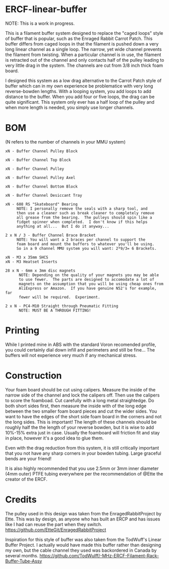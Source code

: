 # ERCF-linear-buffer

NOTE: This is a work in progress.

This is a filament buffer system designed to replace the "caged loops" style of buffer that is popular, such as the Enraged Rabbit Carrot Patch.  This buffer differs from caged loops in that the filament is pushed down a very long linear channel as a single loop.  The narrow, yet wide channel prevents the filament from twisting.  When a particular channel is in use, the filament is retracted out of the channel and only contacts half of the pulley leading to very little drag in the system.  The channels are cut from 3/8 inch thick foam board.

I designed this system as a low drag alternative to the Carrot Patch style of buffer which can in my own experience be problematice with very long reverse-bowden lengths.  With a looping system, you add loops to add distance to the buffer.  When you add four or five loops, the drag can be quite significant.  This system only ever has a half loop of the pulley and when more length is needed, you simply use longer channels.  

# BOM

(N refers to the number of channels in your MMU system) 

    xN - Buffer Channel Pulley Block
    
    xN - Buffer Channel Top Block
    
    xN - Buffer Channel Pulley
    
    xN - Buffer Channel Pulley Axel
    
    xN - Buffer Channel Bottom Block
    
    xN - Buffer Channel Desiccant Tray
    
    xN - 608 RS "Skateboard" Bearing
         NOTE: I personally remove the seals with a sharp tool, and 
         then use a cleaner such as break cleaner to completely remove 
         all grease from the bearing.  The pulleys should spin like a
         fidget spinner when completed.  I don't know if this helps 
         anything at all...  But I do it anyway...
    
    2 x N / 3 - Buffer Channel Brace Bracket
         NOTE: You will want a 2 braces per channel to support the 
         foam board and mount the buffers to whatever you'll be using. 
         So in a 9 channel MMU system you will want: 2*9/3= 6 Brackets. 
    
    xN - M3 x 35mm SHCS
    xN - M3 Heatset Inserts
    
    28 x N - 6mm x 3mm disc magnets 
          NOTE: Depending on the quality of your magnets you may be able
          to use fewer.  The parts are designed to accomodate a lot of 
          magnets on the assumption that you will be using cheap ones from
          AliExpress or Amazon.  If you have genuine N52's for example, far
          fewer will be required.  Experiment.
    
    2 x N - PC4-M10 Straight through Pneumatic Fitting
	      NOTE: MUST BE A THROUGH FITTING!

# Printing

While I printed mine in ABS with the standard Voron recomended profile, you could certainly dial down infill and perimeters and still be fine...  The buffers will not experience very much if any mechanical stress.  

# Construction

Your foam board should be cut using calipers.  Measure the inside of the narrow side of the channel and lock the calipers off.  Then use the calipers to score the foamboad.  Cut carefully with a long metal straightedge.  Do both short sides first, then measure the inside with of the long edge between the two smaller foam board pieces and cut the wider sides.  You want to have the edges of the short side foam board in the corners and not the long sides.  This is important!  The length of these channels should be roughly half the the length of your reverse bowden, but it is wise to add 10%-15% extra just in case.  Usually the foamboard will friction fit and stay in place, however it's a good idea to glue them.

Even with the drag reduction from this system, it is still critically important that you not have any sharp corners in your bowden tubing.  Large graceful bends are your friend!  

It is also highly recommended that you use 2.5mm or 3mm inner diameter (4mm outer) PTFE tubing everywhere per the recommendation of @Ette the creator of the ERCF.

# Credits
The pulley used in this design was taken from the EnragedRabbitProject by Ette.  This was by design, as anyone who has built an ERCP and has issues like I had can reuse the part when they switch.
https://github.com/EtteGit/EnragedRabbitProject

Inspiration for this style of buffer was also taken from the TodWuff's Linear Buffer Project.  I actually would have made this buffer rather than designing my own, but the cable channel they used was backordered in Canada by several months.
https://github.com/TodWulff/-MHz-ERCF-Filament-Rack-Buffer-Tube-Assy



